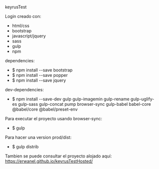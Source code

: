 keyrusTest

Login creado con:
  - html/css
  - bootstrap
  - javascript/jquery
  - sass
  - gulp
  - npm

dependencies:
  - $ npm install --save bootstrap
  - $ npm install --save popper
  - $ npm install --save jquery
    
dev-dependencies:
  - $ npm install --save-dev gulp gulp-imagemin gulp-rename gulp-uglify-es gulp-sass gulp-concat pump browser-sync gulp-babel babel-core @babel/core @babel/preset-env


Para executar el proyecto usando browser-sync:
  - $ gulp
    
Para hacer una version prod/dist:
  - $ gulp distrib

Tambien se puede consultar el proyecto alojado aquí: https://erwanel.github.io/keyrusTestHosted/
